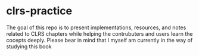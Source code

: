 # clrs-practice

The goal of this repo is to present implementations, resources, and notes related to CLRS chapters while helping the contrubuters and users learn the cocepts deeply. Please bear in mind that I myself am currently in the way of studying this book
